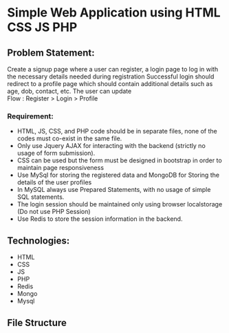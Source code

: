 # Simple Web Application using HTML CSS JS PHP 
## Problem Statement:
Create a signup page where a user can register, a login page to
log in with the necessary details needed during registration
Successful login should redirect to a profile page which should
contain additional details such as age, dob, contact, etc. The user
can update
<br>
Flow : Register > Login > Profile 
<br>
### Requirement:
- HTML, JS, CSS, and PHP code should be in separate files, none of the
codes must co-exist in the same file.
- Only use Jquery AJAX for interacting with the backend (strictly no usage
of form submission).
- CSS can be used but the form must be designed in bootstrap in order to
maintain page responsiveness
- Use MySqI for storing the registered data and MongoDB for Storing the
details of the user profiles
- In MySQL always use Prepared Statements, with no usage of simple SQL
statements.
- The login session should be maintained only using browser localstorage
(Do not use PHP Session)
- Use Redis to store the session information in the backend.
## Technologies:
- HTML
- CSS
- JS
- PHP
- Redis
- Mongo
- Mysql

## File Structure

